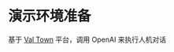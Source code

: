 # 演示环境准备

基于 [Val Town](https://www.val.town/) 平台，调用 <NPM id="openai">OpenAI</NPM> 来执行人机对话

<Val id="webup.chat" />

